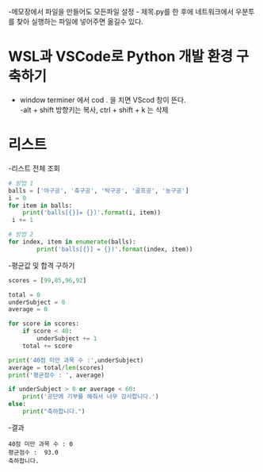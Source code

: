 -메모장에서 파일을 만들어도 모든파일 설정 - 제목.py를 한 후에 네트워크에서 우분투를 찾아 실행하는 파일에 넣어주면 옮길수 있다.

# WSL과 VSCode로 Python 개발 환경 구축하기
- window terminer 에서 cod . 을 치면 VScod 창이 뜬다.  
-alt + shift 방향키는 복사,  ctrl + shift + k 는 삭제 
# 리스트
-리스트 전체 조회
```python  VScode
# 방법 1
balls = ['야구공', '축구공', '탁구공', '골프공', '농구공']
i = 0
for item in balls:
    print('balls[{}]= {})'.format(i, item))
 i += 1

# 방법 2
for index, item in enumerate(balls):
        print('balls[{}] = {})'.format(index, item))
```
-평균값 및 합격 구하기 
```python
scores = [99,85,96,92]

total = 0
underSubject = 0
average = 0

for score in scores:
    if score < 40:
        underSubject += 1
    total += score

print('40점 미만 과목 수 :',underSubject)
average = total/len(scores)
print('평균점수 : ', average)

if underSubject > 0 or average < 60:
    print('공단에 기부를 해줘서 너무 감사합니다.')
else:
    print("축하합니다.")
```
-결과 
```
40점 미만 과목 수 : 0
평균점수 :  93.0
축하합니다.
```
